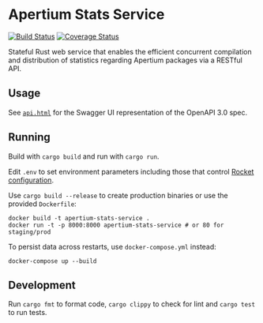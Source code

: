 Apertium Stats Service
======================

[![Build Status](https://travis-ci.org/apertium/apertium-stats-service.png?branch=master)](https://travis-ci.org/apertium/apertium-stats-service)
[![Coverage Status](https://coveralls.io/repos/github/apertium/apertium-stats-service/badge.svg?branch=master)](https://coveralls.io/github/apertium/apertium-stats-service?branch=master)

Stateful Rust web service that enables the efficient concurrent compilation
and distribution of statistics regarding Apertium packages via a RESTful API.

Usage
-----

See [`api.html`][1] for the Swagger UI representation of the OpenAPI 3.0 spec.

Running
-------

Build with `cargo build` and run with `cargo run`.

Edit `.env` to set environment parameters including those that control
[Rocket configuration][2].

Use `cargo build --release` to create production binaries or use the
provided `Dockerfile`:

    docker build -t apertium-stats-service .
    docker run -t -p 8000:8000 apertium-stats-service # or 80 for staging/prod

To persist data across restarts, use `docker-compose.yml` instead:

    docker-compose up --build

Development
-----------

Run `cargo fmt` to format code, `cargo clippy` to check for lint and
`cargo test` to run tests.

[1]: https://apertium.github.io/apertium-stats-service/
[2]: https://rocket.rs/guide/configuration
